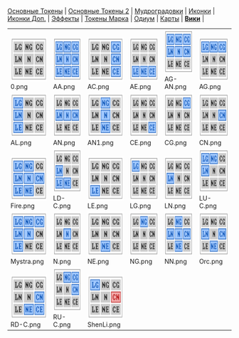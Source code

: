 [Основные Токены](https://github.com/CatacombNoop/ktms-tokens/blob/main/images_main/README.md) |
[Основные Токены 2](https://github.com/CatacombNoop/ktms-tokens/blob/main/images_main2/README.md) |
[Мудроградовки](https://github.com/CatacombNoop/ktms-tokens/blob/main/images_mudrog/README.md) |
[Иконки](https://github.com/CatacombNoop/ktms-tokens/blob/main/images_icons/README.md) |
[Иконки Доп.](https://github.com/CatacombNoop/ktms-tokens/blob/main/images_icons2/README.md) |
[Эффекты](https://github.com/CatacombNoop/ktms-tokens/blob/main/images_sfx/README.md) |
[Токены Марка](https://github.com/CatacombNoop/ktms-tokens/blob/main/images_mark/README.md) |
[Одиум](https://github.com/CatacombNoop/ktms-tokens/blob/main/images_odium/README.md) |
[Карты](https://github.com/CatacombNoop/ktms-tokens/blob/main/images_maps/README.md) |
[**Вики**](https://github.com/CatacombNoop/ktms-tokens/wiki) |
<table><tr>
<tr>
<td valign="bottom">
<img src="./0.png" width="100" height="100"><br>
0.png
</td>

<td valign="bottom">
<img src="./AA.png" width="100" height="100"><br>
AA.png
</td>

<td valign="bottom">
<img src="./AC.png" width="100" height="100"><br>
AC.png
</td>

<td valign="bottom">
<img src="./AE.png" width="100" height="100"><br>
AE.png
</td>

<td valign="bottom">
<img src="./AG-AN.png" width="100" height="100"><br>
AG-AN.png
</td>

<td valign="bottom">
<img src="./AG.png" width="100" height="100"><br>
AG.png
</td>

</tr>
<tr>
<td valign="bottom">
<img src="./AL.png" width="100" height="100"><br>
AL.png
</td>

<td valign="bottom">
<img src="./AN.png" width="100" height="100"><br>
AN.png
</td>

<td valign="bottom">
<img src="./AN1.png" width="100" height="100"><br>
AN1.png
</td>

<td valign="bottom">
<img src="./CE.png" width="100" height="100"><br>
CE.png
</td>

<td valign="bottom">
<img src="./CG.png" width="100" height="100"><br>
CG.png
</td>

<td valign="bottom">
<img src="./CN.png" width="100" height="100"><br>
CN.png
</td>

</tr>
<tr>
<td valign="bottom">
<img src="./Fire.png" width="100" height="100"><br>
Fire.png
</td>

<td valign="bottom">
<img src="./LD-C.png" width="100" height="100"><br>
LD-C.png
</td>

<td valign="bottom">
<img src="./LE.png" width="100" height="100"><br>
LE.png
</td>

<td valign="bottom">
<img src="./LG.png" width="100" height="100"><br>
LG.png
</td>

<td valign="bottom">
<img src="./LN.png" width="100" height="100"><br>
LN.png
</td>

<td valign="bottom">
<img src="./LU-C.png" width="100" height="100"><br>
LU-C.png
</td>

</tr>
<tr>
<td valign="bottom">
<img src="./Mystra.png" width="100" height="100"><br>
Mystra.png
</td>

<td valign="bottom">
<img src="./N.png" width="100" height="100"><br>
N.png
</td>

<td valign="bottom">
<img src="./NE.png" width="100" height="100"><br>
NE.png
</td>

<td valign="bottom">
<img src="./NG.png" width="100" height="100"><br>
NG.png
</td>

<td valign="bottom">
<img src="./NN.png" width="100" height="100"><br>
NN.png
</td>

<td valign="bottom">
<img src="./Orc.png" width="100" height="100"><br>
Orc.png
</td>

</tr>
<tr>
<td valign="bottom">
<img src="./RD-C.png" width="100" height="100"><br>
RD-C.png
</td>

<td valign="bottom">
<img src="./RU-C.png" width="100" height="100"><br>
RU-C.png
</td>

<td valign="bottom">
<img src="./ShenLi.png" width="100" height="100"><br>
ShenLi.png
</td>

</tr></table>